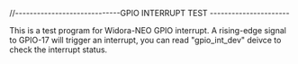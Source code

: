 //-----------------------------GPIO INTERRUPT TEST ----------------------

This is a test program for Widora-NEO GPIO interrupt. 
A rising-edge signal to GPIO-17 will trigger an interrupt, you can read "gpio_int_dev" deivce to check the interrupt status.
